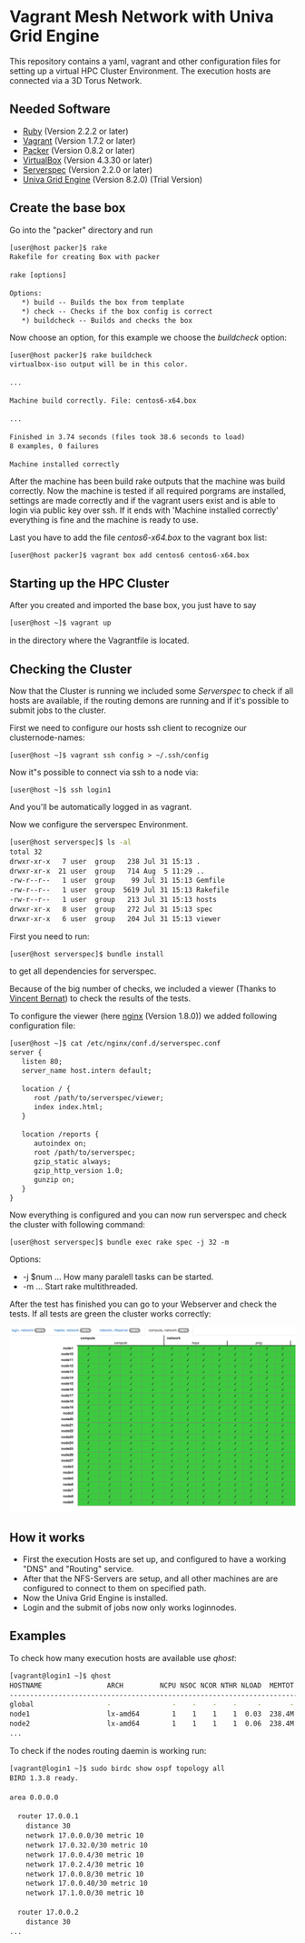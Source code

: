 Vagrant Mesh Network with Univa Grid Engine
===========================================

This repository contains a yaml, vagrant and other configuration files for setting up a virtual HPC Cluster Environment.
The execution hosts are connected via a 3D Torus Network.

Needed Software
---------------

* [Ruby](https://www.ruby-lang.org) (Version 2.2.2 or later)
* [Vagrant](https://www.vagrantup.com) (Version 1.7.2 or later)
* [Packer](https://www.packer.io) (Version 0.8.2 or later)
* [VirtualBox](https://www.virtualbox.org) (Version 4.3.30 or later)
* [Serverspec](http://serverspec.org) (Version 2.2.0 or later)
* [Univa Grid Engine](http://www.univa.com) (Version 8.2.0) (Trial Version)

Create the base box
-------------------

Go into the "packer" directory and run

```
[user@host packer]$ rake
Rakefile for creating Box with packer

rake [options]

Options:
   *) build -- Builds the box from template
   *) check -- Checks if the box config is correct
   *) buildcheck -- Builds and checks the box
```

Now choose an option, for this example we choose the *buildcheck* option:

```
[user@host packer]$ rake buildcheck
virtualbox-iso output will be in this color.

...

Machine build correctly. File: centos6-x64.box

...

Finished in 3.74 seconds (files took 38.6 seconds to load)
8 examples, 0 failures

Machine installed correctly
```

After the machine has been build rake outputs that the machine was build correctly. Now the machine is tested if all required porgrams are installed, settings are made correctly and if the vagrant users exist and is able to login via public key over ssh. If it ends with 'Machine installed correctly' everything is fine and the machine is ready to use.

Last you have to add the file *centos6-x64.box* to the vagrant box list:

```sh
[user@host packer]$ vagrant box add centos6 centos6-x64.box
```

Starting up the HPC Cluster
---------------------------

After you created and imported the base box, you just have to say

```sh
[user@host ~]$ vagrant up
```

in the directory where the Vagrantfile is located.

Checking the Cluster
--------------------

Now that the Cluster is running we included some *Serverspec* to check if all hosts are available, if the routing demons are running and if it's possible to submit jobs to the cluster.

First we need to configure our hosts ssh client to recognize our clusternode-names:

```
[user@host ~]$ vagrant ssh config > ~/.ssh/config
```

Now it"s possible to connect via ssh to a node via:

```
[user@host ~]$ ssh login1
```

And you'll be automatically logged in as vagrant.

Now we configure the serverspec Environment.

```sh
[user@host serverspec]$ ls -al
total 32
drwxr-xr-x   7 user  group   238 Jul 31 15:13 .
drwxr-xr-x  21 user  group   714 Aug  5 11:29 ..
-rw-r--r--   1 user  group    99 Jul 31 15:13 Gemfile
-rw-r--r--   1 user  group  5619 Jul 31 15:13 Rakefile
-rw-r--r--   1 user  group   213 Jul 31 15:13 hosts
drwxr-xr-x   8 user  group   272 Jul 31 15:13 spec
drwxr-xr-x   6 user  group   204 Jul 31 15:13 viewer
```

First you need to run:

```
[user@host serverspec]$ bundle install
```

to get all dependencies for serverspec.

Because of the big number of checks, we included a viewer (Thanks to [Vincent Bernat](https://github.com/vincentbernat/serverspec-example)) to check the results of the tests.

To configure the viewer (here [nginx](http://nginx.org) (Version 1.8.0)) we added following configuration file:

```
[user@host ~]$ cat /etc/nginx/conf.d/serverspec.conf
server {
   listen 80;
   server_name host.intern default;

   location / {
      root /path/to/serverspec/viewer;
      index index.html;
   }

   location /reports {
      autoindex on;
      root /path/to/serverspec;
      gzip_static always;
      gzip_http_version 1.0;
      gunzip on;
   }
}
```

Now everything is configured and you can now run serverspec and check the cluster with following command:

```
[user@host serverspec]$ bundle exec rake spec -j 32 -m
```

Options:

* -j $num ... How many paralell tasks can be started.
* -m ... Start rake multithreaded.

After the test has finished you can go to your Webserver and check the tests. If all tests are green the cluster works correctly:

![Serverspec Viewer](./serverspec_viewer.png)

How it works
------------

* First the execution Hosts are set up, and configured to have a working "DNS" and "Routing" service.
* After that the NFS-Servers are setup, and all other machines are are configured to connect to them on specified path.
* Now the Univa Grid Engine is installed.
* Login and the submit of jobs now only works loginnodes.

Examples
--------

To check how many execution hosts are available use *qhost*:

```sh
[vagrant@login1 ~]$ qhost
HOSTNAME                ARCH         NCPU NSOC NCOR NTHR NLOAD  MEMTOT  MEMUSE  SWAPTO  SWAPUS
----------------------------------------------------------------------------------------------
global                  -               -    -    -    -     -       -       -       -       -
node1                   lx-amd64        1    1    1    1  0.03  238.4M   53.7M  791.0M  100.0K
node2                   lx-amd64        1    1    1    1  0.06  238.4M   53.9M  791.0M   96.0K
...
```

To check if the nodes routing daemin is working run:

```sh
[vagrant@login1 ~]$ sudo birdc show ospf topology all
BIRD 1.3.8 ready.

area 0.0.0.0

  router 17.0.0.1
    distance 30
    network 17.0.0.0/30 metric 10
    network 17.0.32.0/30 metric 10
    network 17.0.0.4/30 metric 10
    network 17.0.2.4/30 metric 10
    network 17.0.0.8/30 metric 10
    network 17.0.0.40/30 metric 10
    network 17.1.0.0/30 metric 10

  router 17.0.0.2
    distance 30
...
```
